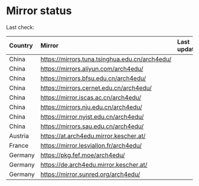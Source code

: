 <script src="./time.js"></script>
# Mirror status
Last check: <script type="text/javascript">localize(1735367338.9254038);</script>

|Country|Mirror|Last update|
|:------|:-----|:----------|
|China|https://mirrors.tuna.tsinghua.edu.cn/arch4edu/|<script type="text/javascript">localize(1735281618);</script>|
|China|https://mirrors.aliyun.com/arch4edu/|<script type="text/javascript">localize(1735281618);</script>|
|China|https://mirrors.bfsu.edu.cn/arch4edu/|<script type="text/javascript">localize(1735281618);</script>|
|China|https://mirrors.cernet.edu.cn/arch4edu/|<script type="text/javascript">localize(1735281618);</script>|
|China|https://mirror.iscas.ac.cn/arch4edu/|<script type="text/javascript">localize(1735281618);</script>|
|China|https://mirrors.nju.edu.cn/arch4edu/|<script type="text/javascript">localize(1735281618);</script>|
|China|https://mirror.nyist.edu.cn/arch4edu/|<script type="text/javascript">localize(1735281618);</script>|
|China|https://mirrors.sau.edu.cn/arch4edu/|<script type="text/javascript">localize(1731653531);</script>|
|Austria|https://at.arch4edu.mirror.kescher.at/|<script type="text/javascript">localize(1735281618);</script>|
|France|https://mirror.lesviallon.fr/arch4edu/|<script type="text/javascript">localize(1735281618);</script>|
|Germany|https://pkg.fef.moe/arch4edu/|<script type="text/javascript">localize(1735281618);</script>|
|Germany|https://de.arch4edu.mirror.kescher.at/|<script type="text/javascript">localize(1735281618);</script>|
|Germany|https://mirror.sunred.org/arch4edu/|<script type="text/javascript">localize(1735281618);</script>|

<script src="./tablefilter/tablefilter.js"></script>
<script src="./table.js"></script>